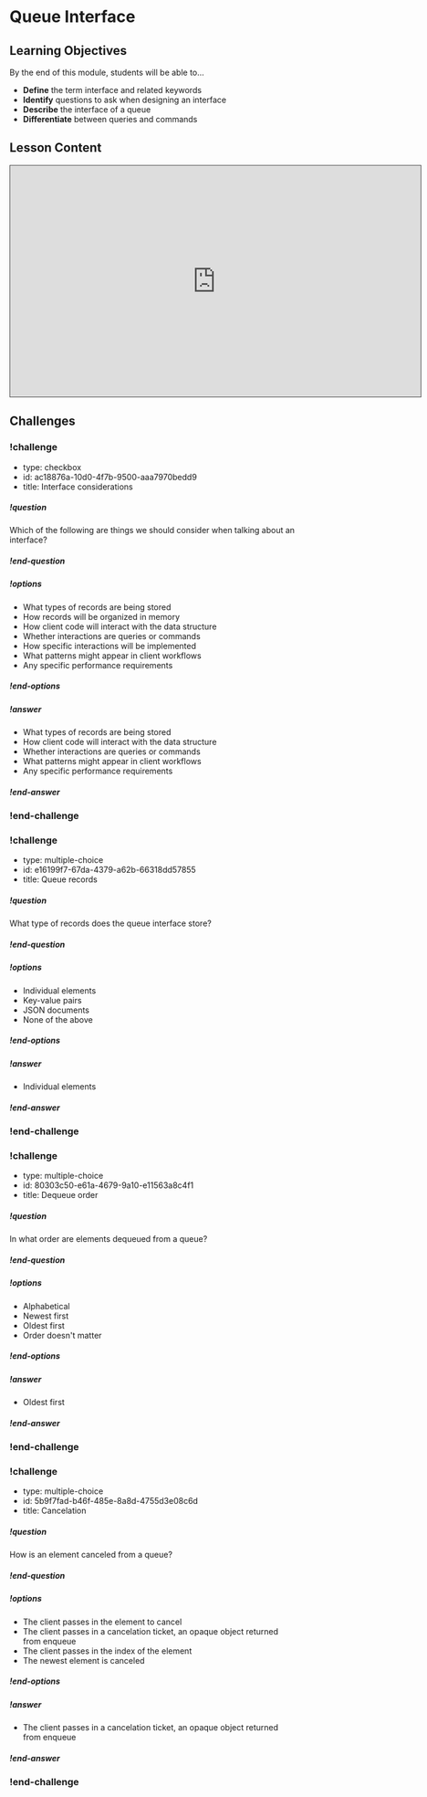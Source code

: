 # Queue Interface

## Learning Objectives

By the end of this module, students will be able to...

* **Define** the term interface and related keywords
* **Identify** questions to ask when designing an interface
* **Describe** the interface of a queue
* **Differentiate** between queries and commands

## Lesson Content

<iframe src="https://adaacademy.hosted.panopto.com/Panopto/Pages/Embed.aspx?id=9c6d03be-87b4-4884-8555-abb30039ecb7&autoplay=false&offerviewer=true&showtitle=true&showbrand=false&start=0&interactivity=all" width=720 height=405 style="border: 1px solid #464646;" allowfullscreen allow="autoplay"></iframe>

## Challenges

<!-- >>>>>>>>>>>>>>>>>>>>>> BEGIN CHALLENGE >>>>>>>>>>>>>>>>>>>>>> -->
<!-- Replace everything in square brackets [] and remove brackets  -->

### !challenge

* type: checkbox
* id: ac18876a-10d0-4f7b-9500-aaa7970bedd9
* title: Interface considerations
<!-- * points: [1] (optional, the number of points for scoring as a checkpoint) -->
<!-- * topics: [python, pandas] (optional the topics for analyzing points) -->

##### !question

Which of the following are things we should consider when talking about an interface?

##### !end-question

##### !options

* What types of records are being stored
* How records will be organized in memory
* How client code will interact with the data structure
* Whether interactions are queries or commands
* How specific interactions will be implemented
* What patterns might appear in client workflows
* Any specific performance requirements

##### !end-options

##### !answer

* What types of records are being stored
* How client code will interact with the data structure
* Whether interactions are queries or commands
* What patterns might appear in client workflows
* Any specific performance requirements

##### !end-answer

<!-- other optional sections -->
<!-- !hint - !end-hint (markdown, users can see after a failed attempt) -->
<!-- !rubric - !end-rubric (markdown, instructors can see while scoring a checkpoint) -->
<!-- !explanation - !end-explanation (markdown, students can see after answering correctly) -->

### !end-challenge

<!-- ======================= END CHALLENGE ======================= -->
<!-- >>>>>>>>>>>>>>>>>>>>>> BEGIN CHALLENGE >>>>>>>>>>>>>>>>>>>>>> -->
<!-- Replace everything in square brackets [] and remove brackets  -->

### !challenge

* type: multiple-choice
* id: e16199f7-67da-4379-a62b-66318dd57855
* title: Queue records
<!-- * points: [1] (optional, the number of points for scoring as a checkpoint) -->
<!-- * topics: [python, pandas] (optional the topics for analyzing points) -->

##### !question


What type of records does the queue interface store?

##### !end-question

##### !options

* Individual elements
* Key-value pairs
* JSON documents
* None of the above

##### !end-options

##### !answer

* Individual elements

##### !end-answer

<!-- other optional sections -->
<!-- !hint - !end-hint (markdown, users can see after a failed attempt) -->
<!-- !rubric - !end-rubric (markdown, instructors can see while scoring a checkpoint) -->
<!-- !explanation - !end-explanation (markdown, students can see after answering correctly) -->

### !end-challenge

<!-- ======================= END CHALLENGE ======================= -->
<!-- >>>>>>>>>>>>>>>>>>>>>> BEGIN CHALLENGE >>>>>>>>>>>>>>>>>>>>>> -->
<!-- Replace everything in square brackets [] and remove brackets  -->

### !challenge

* type: multiple-choice
* id: 80303c50-e61a-4679-9a10-e11563a8c4f1
* title: Dequeue order
<!-- * points: [1] (optional, the number of points for scoring as a checkpoint) -->
<!-- * topics: [python, pandas] (optional the topics for analyzing points) -->

##### !question


In what order are elements dequeued from a queue?

##### !end-question

##### !options

* Alphabetical
* Newest first
* Oldest first
* Order doesn't matter

##### !end-options

##### !answer

* Oldest first

##### !end-answer

<!-- other optional sections -->
<!-- !hint - !end-hint (markdown, users can see after a failed attempt) -->
<!-- !rubric - !end-rubric (markdown, instructors can see while scoring a checkpoint) -->
<!-- !explanation - !end-explanation (markdown, students can see after answering correctly) -->

### !end-challenge

<!-- ======================= END CHALLENGE ======================= -->
<!-- >>>>>>>>>>>>>>>>>>>>>> BEGIN CHALLENGE >>>>>>>>>>>>>>>>>>>>>> -->
<!-- Replace everything in square brackets [] and remove brackets  -->

### !challenge

* type: multiple-choice
* id: 5b9f7fad-b46f-485e-8a8d-4755d3e08c6d
* title: Cancelation
<!-- * points: [1] (optional, the number of points for scoring as a checkpoint) -->
<!-- * topics: [python, pandas] (optional the topics for analyzing points) -->

##### !question

How is an element canceled from a queue?

##### !end-question

##### !options

* The client passes in the element to cancel
* The client passes in a cancelation ticket, an opaque object returned from enqueue
* The client passes in the index of the element
* The newest element is canceled

##### !end-options

##### !answer

* The client passes in a cancelation ticket, an opaque object returned from enqueue

##### !end-answer

<!-- other optional sections -->
<!-- !hint - !end-hint (markdown, users can see after a failed attempt) -->
<!-- !rubric - !end-rubric (markdown, instructors can see while scoring a checkpoint) -->
<!-- !explanation - !end-explanation (markdown, students can see after answering correctly) -->

### !end-challenge

<!-- ======================= END CHALLENGE ======================= -->

